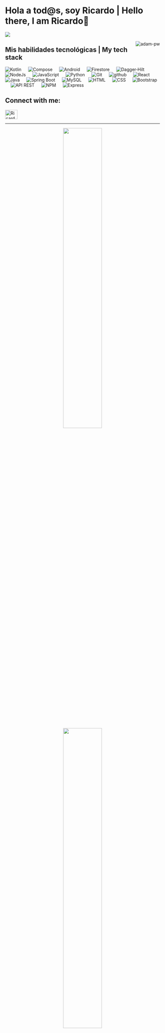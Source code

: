 # Hola a tod@s, soy Ricardo | Hello there, I am Ricardo👋

<p align="left">
 <img src="https://readme-typing-svg.herokuapp.com/?lines=Welcome+to+my+GitHub+Profile!&center=true&width=360&height=30">
</p>

<!--
![](https://github.com/halfrost/halfrost/blob/master/icons/header_.png)
![](https://raw.githubusercontent.com/rodrigograca31/rodrigograca31/master/matrix.svg) 
-->

<p><img align="right" src="https://github.com/Adam-pw/Adam-pw/blob/main/animation_500_kxa883sd.gif" alt="adam-pw" /></p>


## Mis habilidades tecnológicas | My tech stack

<p align="left"> 
  <a>
   <img alt="Kotlin" src="https://img.shields.io/badge/-Kotlin-7F52FF?logo=kotlin&logoColor=white">
  </a>
  &emsp;
  <a>
   <img alt="Compose" src="https://img.shields.io/badge/Jetpack_Compose-000000?logo=jetpackcompose&logoColor=white">
  </a>
  &emsp;
  <a>
   <img alt="Android" src="https://img.shields.io/badge/Android-3DDC84?logo=android&logoColor=white">
  </a>
  &emsp;
  <a>
   <img alt="Firestore" src="https://img.shields.io/badge/Firestore-yellow?logo=firebase">
  </a>
  &emsp;
  <a>
   <img alt="Dagger‑Hilt" src="https://img.shields.io/badge/Dagger‑Hilt-000000?logo=dagger&logoColor=white">
  </a>
  &emsp;
  <a> 
    <img alt="NodeJs" src="https://img.shields.io/badge/-NodeJS-green?logo=node.js&Color=white">
  </a> 
  &emsp;
  <a> 
     <img alt="JavaScript" src="https://img.shields.io/badge/JavaScript%20-%23F7DF1E.svg?logo=javascript&logoColor=black">
   </a>
  &emsp;
   <a>
    <img alt="Python" src="https://img.shields.io/badge/Python%20-%2314354C.svg?logo=python&logoColor=white">
  </a>
  &emsp;
  <a>
    <img alt="Git" src="https://img.shields.io/badge/-git-red?logo=git&logoColor=white"/>
  </a>
  &emsp; 
  <a> 
    <img alt="github" src="https://img.shields.io/badge/-GitHub-black?logo=github&logoColor=white">
  </a>
  &emsp;
  <a>
    <img alt="React" src="https://img.shields.io/badge/-React-blue?logo=react&logoColor=white">
  </a>
  &emsp;
  <a> 
    <img alt="Java" src="https://img.shields.io/badge/Java-ED8B00?logo=java&logoColor=white">
  </a> 
  &emsp;
  <a> 
    <img alt="Spring Boot" src="https://img.shields.io/badge/-SpringBoot-6DB33F?logo=springboot&logoColor=white">
  </a> 
  &emsp;
  <a> 
    <img alt="MySQL" src="https://img.shields.io/badge/MySQL-%2300f.svg?logo=mysql&logoColor=white">
  </a> 
  &emsp;
  <a> 
    <img alt="HTML" src="https://img.shields.io/badge/HTML5-%23E34F26.svg?logo=html5&logoColor=white">
  </a> 
  &emsp;
  <a> 
    <img alt="CSS" src="https://img.shields.io/badge/CSS3-%231572B6.svg?logo=css3&logoColor=white">
  </a> 
  &emsp;
  <a> 
    <img alt="Bootstrap" src="https://img.shields.io/badge/Bootstrap-%23563D7C.svg?logo=bootstrap&logoColor=white">
  </a>
  &emsp;
  <a> 
    <img alt="API REST" src="https://img.shields.io/badge/API%20REST-0082C9?logo=api&logoColor=white">
  </a>
  &emsp;
  <a> 
    <img alt="NPM" src="https://img.shields.io/badge/NPM-%23000000.svg?logo=npm&logoColor=white">
  </a> 
  &emsp;
  <a> 
    <img alt="Express" src="https://img.shields.io/badge/Express.js-404D59?logo=express&logoColor=white">
  </a>
  &emsp;


## Connect with me:
<p align="left">
  <a href="https://www.linkedin.com/in/ricardo-cea-gallardo-35b950159/" target="blank"><img align="center"
      src="https://raw.githubusercontent.com/rahuldkjain/github-profile-readme-generator/master/src/images/icons/Social/linked-in-alt.svg"
      alt="Ricardo Cea - IG" height="30" width="40" /></a>
</p>

-----
<p align="center">
  <img height="50%" width="auto" src ="https://github-readme-stats.vercel.app/api?username=ricardoCea-10&show_icons=true&count_private=true&theme=darcula&hide_border=true&hide=issues,contribs&bg_color=00000000">
  <img height="50%" width="auto" src ="https://github-readme-stats.vercel.app/api/top-langs/?username=ricardoCea-10&layout=compact&hide_border=true&theme=darcula&bg_color=00000000&langs_count=6&hide=jupyter%20notebook,tex,css,php">
  <br>
  <br>
 </p>

<!--
**ricardoCea-10/ricardoCea-10** is a ✨ _special_ ✨ repository because its `README.md` (this file) appears on your GitHub profile.

Here are some ideas to get you started:

- 🔭 I’m currently working on ...
- 🌱 I’m currently learning ...
- 👯 I’m looking to collaborate on ...
- 🤔 I’m looking for help with ...
- 💬 Ask me about ...
- 📫 How to reach me: ...
- 😄 Pronouns: ...
- ⚡ Fun fact: ...
-->
